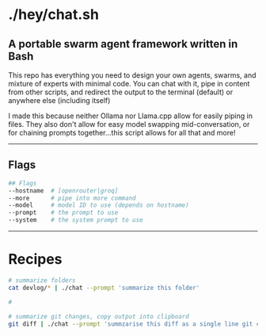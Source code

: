 # ./hey/chat.sh
## A portable swarm agent framework written in Bash

This repo has everything you need to design your own agents, swarms, and mixture of experts with minimal code. You can chat with it, pipe in content from other scripts, and redirect the output to the terminal (default) or anywhere else (including itself)

I made this because neither Ollama nor Llama.cpp allow for easily piping in files. They also don't allow for easy model swapping mid-conversation, or for chaining prompts together...this script allows for all that and more!


---



## Flags
```bash
## Flags
--hostname  # [openrouter|groq]
--more      # pipe into more command
--model     # model ID to use (depends on hostname)
--prompt    # the prompt to use
--system    # the system prompt to use
```



---



# Recipes
```bash
# summarize folders
cat devlog/* | ./chat --prompt 'summarize this folder'

# 

# summarize git changes, copy output into clipboard
git diff | ./chat --prompt 'summzarise this diff as a single line git commit message. Wrap in quotes, start with YYMMDD' | tee /dev/tty | tr -d '\n' | xsel -ib
```
